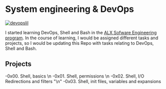 # System engineering & DevOps

<a href="https://ibb.co/6tn8Rgq"><img src="https://i.ibb.co/jw6zvgj/devopslil.jpg" alt="devopslil" border="0"></a>

I started learning DevOps, Shell and Bash in the [ALX Sofware Engineering program](https://www.alxafrica.com/software-engineering/). In the course of learning, I would be assigned different tasks and projects, so I would be updating this Repo with tasks relating to DevOps, Shell and Bash.

## Projects

-0x00. Shell, basics \n
-0x01. Shell, permissions \n
-0x02. Shell, I/O Redirections and filters "\n"
-0x03. Shell, init files, variables and expansions
